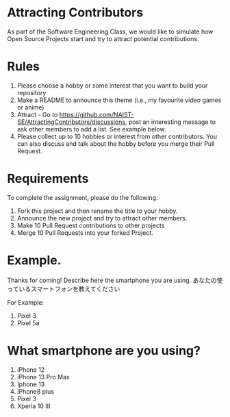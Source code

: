 # Attracting Contributors
As part of the Software Engineering Class, we would like to simulate how Open Source Projects start and try to attract potential contributions.

# Rules

1. Please choose a hobby or some interest that you want to build your repository
2. Make a README to announce this theme (i.e., my favourite video games or anime)
3. Attract - Go to https://github.com/NAIST-SE/AttractingContributors/discussions, post an interesting message to ask other members to add a list. See example below.
4. Please collect up to 10 hobbies or interest from other contributors. You can also discuss and talk about the hobby before you merge their Pull Request.

# Requirements
To complete the assignment, please do the following:
1. Fork this project and then rename the title to your hobby. 
2. Announce the new project and try to attract other members.
3. Make 10 Pull Request contributions to other projects
4. Merge 10 Pull Requests into your forked Project.

# Example. 
Thanks for coming!
Describe here the smartphone you are using.
あなたの使っているスマートフォンを教えてください

For Example:
1. Pixel 3
2. Pixel 5a



# What smartphone are you using?
1. iPhone 12
1. iPhone 13 Pro Max
1. Iphone 13
1. iPhone8 plus
1. Pixel 3
1. Xperia 10 III
